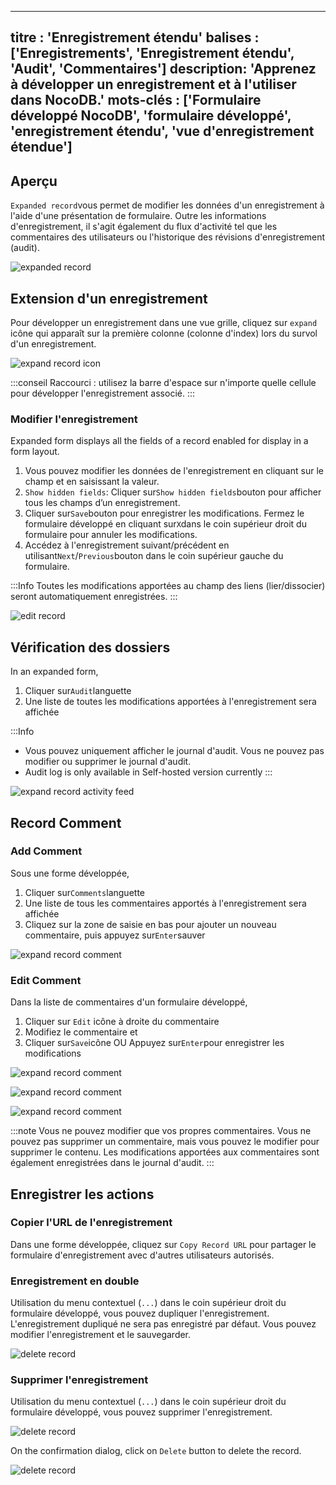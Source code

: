 ***

titre : 'Enregistrement étendu'
balises : \['Enregistrements', 'Enregistrement étendu', 'Audit', 'Commentaires']
description: 'Apprenez à développer un enregistrement et à l'utiliser dans NocoDB.'
mots-clés : \['Formulaire développé NocoDB', 'formulaire développé', 'enregistrement étendu', 'vue d'enregistrement étendue']
-----------------------------------------------------------------------------------------------------------------------------

## Aperçu

`Expanded record`vous permet de modifier les données d'un enregistrement à l'aide d'une présentation de formulaire. Outre les informations d'enregistrement, il s'agit également du flux d'activité tel que les commentaires des utilisateurs ou l'historique des révisions d'enregistrement (audit).

![expanded record](/img/v2/records/expand-record.png)

## Extension d'un enregistrement

Pour développer un enregistrement dans une vue grille, cliquez sur `expand` icône qui apparaît sur la première colonne (colonne d'index) lors du survol d'un enregistrement.

![expand record icon](/img/v2/records/expand-record-from-grid.png)

:::conseil
Raccourci : utilisez la barre d'espace sur n'importe quelle cellule pour développer l'enregistrement associé.
:::

### Modifier l'enregistrement

Expanded form displays all the fields of a record enabled for display in a form layout.

1. Vous pouvez modifier les données de l'enregistrement en cliquant sur le champ et en saisissant la valeur.
2. `Show hidden fields`: Cliquer sur`Show hidden fields`bouton pour afficher tous les champs d’un enregistrement.
3. Cliquer sur`Save`bouton pour enregistrer les modifications. Fermez le formulaire développé en cliquant sur`X`dans le coin supérieur droit du formulaire pour annuler les modifications.
4. Accédez à l'enregistrement suivant/précédent en utilisant`Next`/`Previous`bouton dans le coin supérieur gauche du formulaire.

:::Info
Toutes les modifications apportées au champ des liens (lier/dissocier) seront automatiquement enregistrées.
:::

![edit record](/img/v2/records/expand-record-edit-detailed.png)

## Vérification des dossiers

In an expanded form,

1. Cliquer sur`Audit`languette
2. Une liste de toutes les modifications apportées à l'enregistrement sera affichée

:::Info

* Vous pouvez uniquement afficher le journal d'audit. Vous ne pouvez pas modifier ou supprimer le journal d'audit.
* Audit log is only available in Self-hosted version currently
  :::

![expand record activity feed](/img/v2/records/expand-record-audits.png)

## Record Comment

### Add Comment

Sous une forme développée,

1. Cliquer sur`Comments`languette
2. Une liste de tous les commentaires apportés à l'enregistrement sera affichée
3. Cliquez sur la zone de saisie en bas pour ajouter un nouveau commentaire, puis appuyez sur`Enter`sauver

![expand record comment](/img/v2/records/expand-record-comments.png)

### Edit Comment

Dans la liste de commentaires d'un formulaire développé,

1. Cliquer sur `Edit` icône à droite du commentaire
2. Modifiez le commentaire et
3. Cliquer sur`Save`icône OU Appuyez sur`Enter`pour enregistrer les modifications

![expand record comment](/img/v2/records/expand-record-comments-edit-1.png)

![expand record comment](/img/v2/records/expand-record-comments-edit-2.png)

![expand record comment](/img/v2/records/expand-record-comments-edit-3.png)

:::note
Vous ne pouvez modifier que vos propres commentaires. Vous ne pouvez pas supprimer un commentaire, mais vous pouvez le modifier pour supprimer le contenu.
Les modifications apportées aux commentaires sont également enregistrées dans le journal d'audit.
:::

## Enregistrer les actions

### Copier l'URL de l'enregistrement

Dans une forme développée, cliquez sur `Copy Record URL` pour partager le formulaire d'enregistrement avec d'autres utilisateurs autorisés.

### Enregistrement en double

Utilisation du menu contextuel (`...`) dans le coin supérieur droit du formulaire développé, vous pouvez dupliquer l'enregistrement. L'enregistrement dupliqué ne sera pas enregistré par défaut. Vous pouvez modifier l'enregistrement et le sauvegarder.

![delete record](/img/v2/records/expand-record-context-menu-2.png)

### Supprimer l'enregistrement

Utilisation du menu contextuel (`...`) dans le coin supérieur droit du formulaire développé, vous pouvez supprimer l'enregistrement.

![delete record](/img/v2/records/expand-record-context-menu-2.png)

On the confirmation dialog, click on `Delete` button to delete the record.

![delete record](/img/v2/records/expand-record-delete-confirmation.png)
